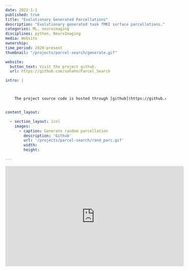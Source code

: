 ```yaml
---
date: 2022-1-1
published: true
title: "Evolutionary Generated Parcellations"
description: "Evolutionary generated task fMRI surface parcellations."
categories: ML, neuroimaging
disciplines: python, NeuroImaging
media: Website
ownership:
time_period: 2020-present
thumbnail: "/projects/parcel-search/generate.gif"

website:
  button_text: Visit the project github.
  url: https://github.com/sahahn/Parcel_Search

intro: |



    The project source code is hosted through [github](https://github.com/sahahn/Parcel_Search).


content_layout:

  - section_layout: 1col
    images:
      - caption: Generate random parcellation
        description: 'Github'
        url: '/projects/parcel-search/rand_parc.gif'
        width:
        height:

---
```


<iframe width="560" height="315" src="https://www.youtube.com/embed/fAOiT886qB8" title="YouTube video player" frameborder="0" allow="accelerometer; autoplay; clipboard-write; encrypted-media; gyroscope; picture-in-picture" allowfullscreen allow='autoplay'></iframe>

